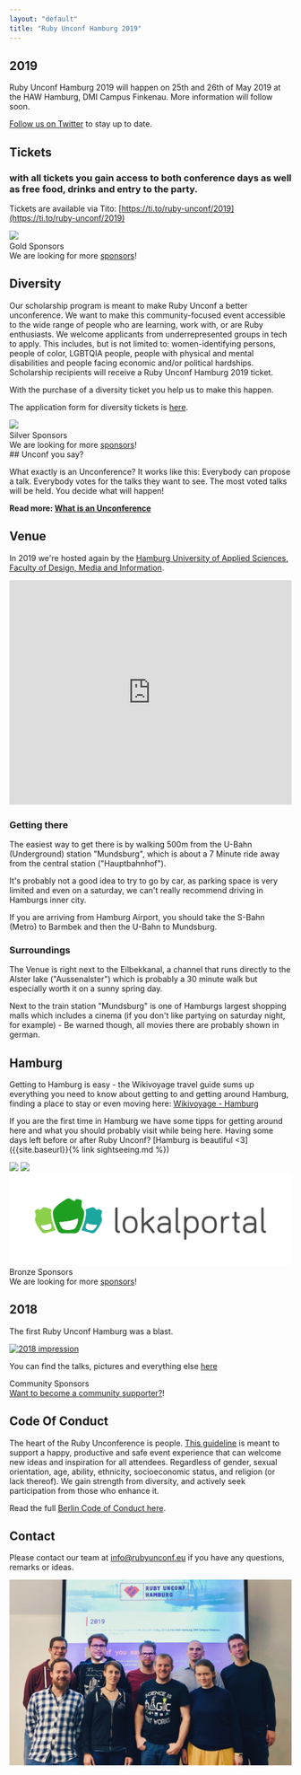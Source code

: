 ```yaml
---
layout: "default"
title: "Ruby Unconf Hamburg 2019"
---
```


<div class="content-section content-section--purplebg" markdown="1">

## 2019

Ruby Unconf Hamburg 2019 will happen on 25th and 26th of May 2019 at the HAW Hamburg, DMI Campus Finkenau.
More information will follow soon.

[Follow us on Twitter](https://twitter.com/RubyUnconfEU) to stay up to date.

</div>
<div class="content-section content-section--whitebg" markdown="1">

## Tickets

### with all tickets you gain access to both conference days as well as free food, drinks and entry to the party.

<tito-widget event="ruby-unconf/2019"></tito-widget>

Tickets are available via Tito: [https://ti.to/ruby-unconf/2019](https://ti.to/ruby-unconf/2019)
</div>

<div class="content-section content-section--whitebg" markdown="1">
  <div class="sponsor__list">
    <a class="sponsor__logo" href="https://www.sumcumo.com/" target="_blank"><img src="assets/images/sponsors/sumcumo.svg"></a>
  </div>
  <div class="sponsor__text">Gold Sponsors </div>

  <div class="sponsor__text">We are looking for more <a href="https://drive.google.com/file/d/11QMNW0v7T9BrhfYtfJ7qm3It-MlTn1OT/view" target="_blank">sponsors</a>!</div>
</div>
<div class="content-section content-section" markdown="1">

## Diversity

Our scholarship program is meant to make Ruby Unconf a better unconference. We want to make this community-focused event accessible to the wide range of people who are learning, work with, or are Ruby enthusiasts. We welcome applicants from underrepresented groups in tech to apply. This includes, but is not limited to: women-identifying persons, people of color, LGBTQIA people, people with physical and mental disabilities and people facing economic and/or political hardships. Scholarship recipients will receive a Ruby Unconf Hamburg 2019 ticket.

With the purchase of a diversity ticket you help us to make this happen.

The application form for diversity tickets is [here](https://docs.google.com/forms/d/e/1FAIpQLSfMvAhzsxiKimsW6oixNoCLPOZksPCq4G0OlYLUBX0KsK5u0w/viewform).

</div>
<div class="content-section content-section--whitebg" markdown="1">
  <div class="sponsor__list">
    <a class="sponsor__logo" href="https://www.wlw.de/" target="_blank" style="height:100px;"><img src="assets/images/sponsors/wlw.svg" style="height:100px;"></a>
  </div>
  <div class="sponsor__text">Silver Sponsors </div>
  <div class="sponsor__text">We are looking for more <a href="https://drive.google.com/file/d/11QMNW0v7T9BrhfYtfJ7qm3It-MlTn1OT/view" target="_blank">sponsors</a>!</div>
</div>
<div class="content-section content-section--purplebg" markdown="1">
## Unconf you say?

What exactly is an Unconference? It works like this: Everybody can propose a talk. Everybody votes for the talks they want to see. The most voted talks will be held. You decide what will happen!

**Read more: <a href="https://gist.github.com/robertkowalski/8b21484c517c54d9b80aeba1d43864c9">What is an Unconference</a>**

</div>
<div class="content-section content-section--whitebg" markdown="1">

## Venue

In 2019 we're hosted again by the <a href="https://www.haw-hamburg.de/english/about-us/faculties-departments/design-media-information.html">Hamburg University of Applied Sciences, Faculty of Design, Media and Information</a>.

<p>
  <iframe src="https://www.google.com/maps/embed?pb=!1m18!1m12!1m3!1d2369.3635298564614!2d10.031139751899804!3d53.56912837992829!2m3!1f0!2f0!3f0!3m2!1i1024!2i768!4f13.1!3m3!1m2!1s0x47b18ec9ad80408b%3A0x65298bd196908e49!2sHAW+Hamburg+-+Fakult%C3%A4t+DMI!5e0!3m2!1sde!2suk!4v1518718024833" style="border:0" allowfullscreen="" width="100%" height="400" frameborder="0"></iframe>
</p>

### Getting there

The easiest way to get there is by walking 500m from the U-Bahn (Underground) station "Mundsburg", which is about a 7 Minute ride away from the central station ("Hauptbahnhof").

It's probably not a good idea to try to go by car, as parking space is very limited and even on a saturday, we can't really recommend driving in Hamburgs inner city.

If you are arriving from Hamburg Airport, you should take the S-Bahn (Metro) to Barmbek and then the U-Bahn to Mundsburg.

### Surroundings

The Venue is right next to the Eilbekkanal, a channel that runs directly to the Alster lake ("Aussenalster") which is probably a 30 minute walk but especially worth it on a sunny spring day.

Next to the train station "Mundsburg" is one of Hamburgs largest shopping malls which includes a cinema (if you don't like partying on saturday night, for example) - Be warned though, all movies there are probably shown in german.

</div>
<div class="content-section content-section--purplebg" markdown="1">

## Hamburg
Getting to Hamburg is easy - the Wikivoyage travel guide sums up everything you need to know about getting to and getting around Hamburg, finding a place to stay or even moving here: [Wikivoyage - Hamburg](https://en.wikivoyage.org/wiki/Hamburg)

If you are the first time in Hamburg we have some tipps for getting around here and what you should probably visit while being here. Having some days left before or after Ruby Unconf? [Hamburg is beautiful <3]({{site.baseurl}}{% link sightseeing.md %})

</div>
<div class="content-section content-section--whitebg" markdown="1">
  <div class="sponsor__list">
  <a class="sponsor__logo" href="http://www.toptranslation.com/" target="_blank" style="height:100px;"><img src="assets/images/sponsors/toptranslation.svg" style="height:70px;"></a>
  <a class="sponsor__logo" href="https://www.akra.de/" target="_blank" style="width: 250px;"><img src="assets/images/sponsors/akra.gif"></a>
  <a class="sponsor__logo" href="https://www.lokalportal.de/" target="_blank" style="width: 250px;"><img src="assets/images/sponsors/lokalportal.png"></a>
  </div>
  <div class="sponsor__text">Bronze Sponsors </div>
  <div class="sponsor__text">We are looking for more <a href="https://drive.google.com/file/d/11QMNW0v7T9BrhfYtfJ7qm3It-MlTn1OT/view" target="_blank">sponsors</a>!</div>
</div>
<div class="content-section" markdown="1">

## 2018

The first Ruby Unconf Hamburg was a blast.

[![2018 impression](https://lh3.googleusercontent.com/n4xMai045Dd5mhbMKteHG30SBljmrolwWKhqUcgXC6a7ubVzHrqiVzEN1pVyVH3qgJqVGPgtrh22v-jKz6hkf5aEPpl0FeIJuLaHz8MYT1UhA2WK1G_NIpzWuY4n6T4wCdKQrARKbA=w1200)](/2018)

You can find the talks, pictures and everything else [here](/2018)

</div>

<div class="content-section content-section--whitebg" markdown="1">
  <div class="sponsor__list">
  </div>
  <div class="sponsor__text">Community Sponsors </div>
  <div class="sponsor__text"><a href="https://drive.google.com/file/d/11QMNW0v7T9BrhfYtfJ7qm3It-MlTn1OT/view" target="_blank">Want to become a community supporter?</a>!</div>
</div>

<div class="content-section content-section--purplebg" markdown="1">

## Code Of Conduct

The heart of the Ruby Unconference is people. [This guideline](https://berlincodeofconduct.org/) is meant to support a happy, productive and safe event experience that can welcome new ideas and inspiration for all attendees. Regardless of gender, sexual orientation, age, ability, ethnicity, socioeconomic status, and religion (or lack thereof). We gain strength from diversity, and actively seek participation from those who enhance it.

Read the full [Berlin Code of Conduct here](https://berlincodeofconduct.org/).

</div>

<div class="content-section content-section--whitebg" markdown="1">

## Contact

Please contact our team at <a href="mailto:info@rubyunconf.eu">info@rubyunconf.eu</a> if you have
any questions, remarks or ideas.

<img src="assets/images/team.jpg" />

</div>
